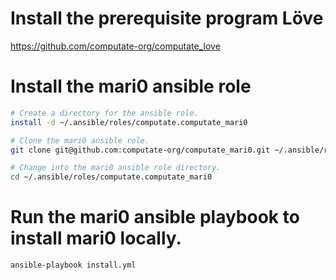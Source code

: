 
# Install the prerequisite program Löve

https://github.com/computate-org/computate_love

# Install the mari0 ansible role

```bash
# Create a directory for the ansible role. 
install -d ~/.ansible/roles/computate.computate_mari0

# Clone the mari0 ansible role. 
git clone git@github.com:computate-org/computate_mari0.git ~/.ansible/roles/computate.computate_mari0

# Change into the mari0 ansible role directory. 
cd ~/.ansible/roles/computate.computate_mari0
```

# Run the mari0 ansible playbook to install mari0 locally. 

```bash
ansible-playbook install.yml
```

